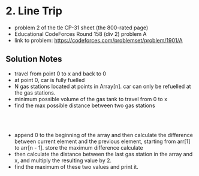 # 2. Line Trip

* problem 2 of the tle CP-31 sheet (the 800-rated page)
* Educational CodeForces Round 158 (div 2) problem A
* link to problem: https://codeforces.com/problemset/problem/1901/A

## Solution Notes

* travel from point 0 to x and back to 0
* at point 0, car is fully fuelled
* N gas stations located at points in Array[n]. car can only be refuelled at the gas stations.
* minimum possible volume of the gas tank to travel from 0 to x
* find the max possible distance between two gas stations

<br><br>

* append 0 to the beginning of the array and then calculate the difference between current element and the previous element, starting from arr[1] to arr[n - 1]. store the maximum difference calculate
* then calculate the distance between the last gas station in the array and x, and multiply the resulting value by 2.
* find the maximum of these two values and print it.